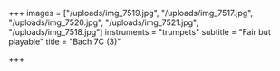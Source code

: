 +++
images = ["/uploads/img_7519.jpg", "/uploads/img_7517.jpg", "/uploads/img_7520.jpg", "/uploads/img_7521.jpg", "/uploads/img_7518.jpg"]
instruments = "trumpets"
subtitle = "Fair but playable"
title = "Bach 7C (3)"

+++
